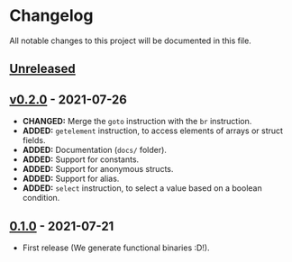 # Changelog
All notable changes to this project will be documented in this file.

## [Unreleased]

## [v0.2.0] - 2021-07-26

* **CHANGED:** Merge the `goto` instruction with the `br` instruction.
* **ADDED:** `getelement` instruction, to access elements of arrays or struct fields.
* **ADDED:** Documentation (`docs/` folder).
* **ADDED:** Support for constants.
* **ADDED:** Support for anonymous structs.
* **ADDED:** Support for alias.
* **ADDED:** `select` instruction, to select a value based on a boolean condition.

## [0.1.0] - 2021-07-21

* First release (We generate functional binaries :D!).

[Unreleased]: https://github.com/StunxFS/foxil/compare/v0.2.0...HEAD
[v0.2.0]: https://github.com/StunxFS/foxil/releases/tag/v0.2.0
[0.1.0]: https://github.com/StunxFS/foxil/releases/tag/0.1.0
